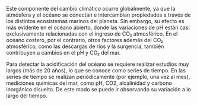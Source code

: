 Este componente del cambio climático ocurre globalmente, ya que la atmósfera y el océano se conectan e intercambian propiedades a través de los distintos ecosistemas marinos del planeta. Sin embargo, su efecto es más evidente en el océano abierto, donde las variaciones de pH están casi exclusivamente relacionadas con el ingreso de CO₂ atmosférico. En el océano costero, por el contrario, otros factores además del CO₂ atmosférico, como las descargas de ríos y la surgencia, también contribuyen a cambios en el pH y CO₂ del mar.

Para detectar la acidificación del océano se requiere realizar estudios muy largos  (más de 20 años), lo que se conoce como series de tiempo. En las series de tiempo se realizan periódicamente (por ejemplo, una vez al mes), mediciones químicas del mar, como pH, CO2, alcalinidad y carbono inorgánico disuelto. De este modo se puede ir observando su variación a lo largo del tiempo.
